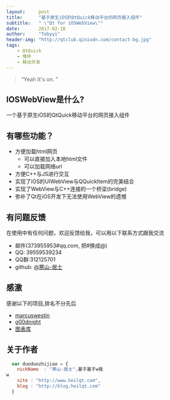 ```yaml
---
layout:     post
title:      "基于原生iOS的QtQuick移动平台的网页接入组件"
subtitle:   " \"Qt for iOSWebView\""
date:       2017-02-18
author:     "Tobyyi"
header-img: "http://qtclub.qiniudn.com/contact-bg.jpg"
tags:
    - QtQuick
    - 情怀
    - 移动开发
---
```


> “Yeah It's on. ”

## IOSWebView是什么?
一个基于原生iOS的QtQuick移动平台的网页接入组件

## 有哪些功能？

* 方便加载html网页
    *  可以直接加入本地html文件
    *  可以加载网络url
* 方便C++与JS进行交互
* 实现了iOS的UIWebView与QQuickItem的完美结合
* 实现了WebView与C++连接的一个桥梁(bridge)
* 弥补了Qt在iOS开发下无法使用WebView的遗憾

## 有问题反馈
在使用中有任何问题，欢迎反馈给我，可以用以下联系方式跟我交流

* 邮件(373955953#qq.com, 把#换成@)
* QQ: 39559539234
* QQ群:312125701
* github: [@寒山-居士](https://github.com/toby20130333)

## 感激
感谢以下的项目,排名不分先后

* [marcuswestin](https://github.com/marcuswestin/WebViewJavascriptBridge)
* [g00dnight](https://github.com/g00dnight/IOSWebView)
* [图表库](http://canvasjs.com/)

## 关于作者

```javascript
  var duoduozhijiao = {
    nickName  : "寒山-居士",基于基于w我
w
    site : "http://www.heilqt.com",
    blog : "http://blog.heilqt.com"
  }
```